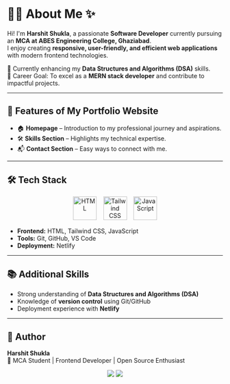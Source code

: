 # 👨‍💻 About Me ✨  

Hi! I'm **Harshit Shukla**, a passionate **Software Developer** currently pursuing an **MCA at ABES Engineering College, Ghaziabad**.  
I enjoy creating **responsive, user-friendly, and efficient web applications** with modern frontend technologies.  

🌱 Currently enhancing my **Data Structures and Algorithms (DSA)** skills.  
🎯 Career Goal: To excel as a **MERN stack developer** and contribute to impactful projects.  

---

## 🚀 Features of My Portfolio Website  
- 🏠 **Homepage** – Introduction to my professional journey and aspirations.  
- 🛠️ **Skills Section** – Highlights my technical expertise.  
- 📬 **Contact Section** – Easy ways to connect with me.  

---

## 🛠️ Tech Stack  

<p align="center">
  <img src="https://cdn.worldvectorlogo.com/logos/html-1.svg" alt="HTML" width="55" height="55"/> &nbsp;&nbsp;
  <img src="https://cdn.worldvectorlogo.com/logos/tailwindcss.svg" alt="Tailwind CSS" width="55" height="55"/> &nbsp;&nbsp;
  <img src="https://cdn.worldvectorlogo.com/logos/javascript-1.svg" alt="JavaScript" width="55" height="55"/>  
</p>  

- **Frontend:** HTML, Tailwind CSS, JavaScript  
- **Tools:** Git, GitHub, VS Code  
- **Deployment:** Netlify  

---

## 📚 Additional Skills  
- Strong understanding of **Data Structures and Algorithms (DSA)**  
- Knowledge of **version control** using Git/GitHub  
- Deployment experience with **Netlify**  

---

## 🔗 Author  

**Harshit Shukla**  
📍 MCA Student | Frontend Developer | Open Source Enthusiast  

<p align="center">
  <a href="https://github.com/hars123"><img src="https://img.shields.io/badge/GitHub-000?style=for-the-badge&logo=github&logoColor=white"/></a>
  <a href="https://linkedin.com"><img src="https://img.shields.io/badge/LinkedIn-0077b5?style=for-the-badge&logo=linkedin&logoColor=white"/></a>
</p>  
